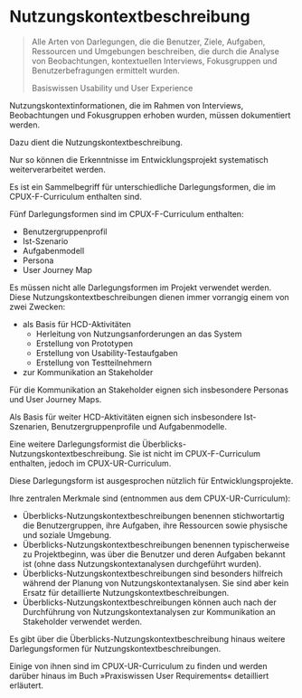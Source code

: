 # Nutzungskontextbeschreibung

> Alle Arten von Darlegungen, die die Benutzer, Ziele, Aufgaben,
> Ressourcen und Umgebungen beschreiben, die durch die Analyse von
> Beobachtungen, kontextuellen Interviews, Fokusgruppen und
> Benutzerbefragungen ermittelt wurden.
>
> Basiswissen Usability und User Experience

Nutzungskontextinformationen, die im Rahmen von Interviews,
Beobachtungen und Fokusgruppen erhoben wurden, müssen dokumentiert werden.

Dazu dient die Nutzungskontextbeschreibung.

Nur so können die Erkenntnisse im Entwicklungsprojekt systematisch
weiterverarbeitet werden.

Es ist ein Sammelbegriff für unterschiedliche Darlegungsformen,
die im CPUX-F-Curriculum enthalten sind.

Fünf Darlegungsformen sind im CPUX-F-Curriculum enthalten:

- Benutzergruppenprofil
- Ist-Szenario
- Aufgabenmodell
- Persona
- User Journey Map

Es müssen nicht alle Darlegungsformen im Projekt verwendet werden.
Diese Nutzungskontextbeschreibungen dienen immer vorrangig einem von
zwei Zwecken:

- als Basis für HCD-Aktivitäten
  - Herleitung von Nutzungsanforderungen an das System
  - Erstellung von Prototypen
  - Erstellung von Usability-Testaufgaben
  - Erstellung von Testteilnehmern
- zur Kommunikation an Stakeholder

Für die Kommunikation an Stakeholder eignen sich insbesondere
Personas und User Journey Maps.

Als Basis für weiter HCD-Aktivitäten eignen sich insbesondere
Ist-Szenarien, Benutzergruppenprofile und Aufgabenmodelle.

Eine weitere Darlegungsformist die Überblicks-Nutzungskontextbeschreibung.
Sie ist nicht im CPUX-F-Curriculum enthalten, jedoch im CPUX-UR-Curriculum.

Diese Darlegungsform ist ausgesprochen nützlich für Entwicklungsprojekte.

Ihre zentralen Merkmale sind (entnommen aus dem CPUX-UR-Curriculum):

- Überblicks-Nutzungskontextbeschreibungen benennen stichwortartig
  die Benutzergruppen, ihre Aufgaben, ihre Ressourcen sowie physische
  und soziale Umgebung.
- Überblicks-Nutzungskontextbeschreibungen benennen typischerweise zu
  Projektbeginn, was über die Benutzer und deren Aufgaben bekannt ist
  (ohne dass Nutzungskontextanalysen durchgeführt wurden).
- Überblicks-Nutzungskontextbeschreibungen sind besonders hilfreich während
  der Planung von Nutzungskontextanalysen. Sie sind aber kein Ersatz für
  detaillierte Nutzungskontextbeschreibungen.
- Überblicks-Nutzungskontextbeschreibungen können auch nach der Durchführung
  von Nutzungskontextanalysen zur Kommunikation an Stakeholder
  verwendet werden.

Es gibt über die Überblicks-Nutzungskontextbeschreibung hinaus weitere
Darlegungsformen für Nutzungskontextbeschreibungen.

Einige von ihnen sind im CPUX-UR-Curriculum zu finden und werden darüber
hinaus im Buch »Praxiswissen User Requirements« detailliert erläutert.

